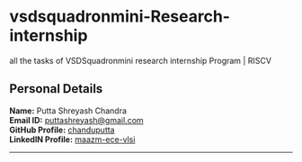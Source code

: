 # vsdsquadronmini-Research-internship
all the tasks of VSDSquadronmini research internship Program | RISCV 

##  Personal Details

**Name:** Putta Shreyash Chandra    
**Email ID:** puttashreyash@gmail.com  
**GitHub Profile:** [chanduputta](https://github.com/chanduputta)  
**LinkedIN Profile:** [maazm-ece-vlsi](https://www.linkedin.com/in/shreyash20/)

----------------------------------------------------------------------------------------------------------------

